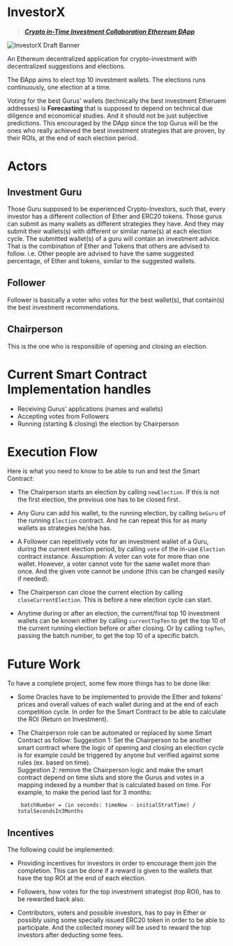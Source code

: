 # InvestorX 

> [***Crypto in-Time Investment Collaboration Ethereum ÐApp***](http://InvestorX.io)

![InvestorX Draft Banner](https://lh3.googleusercontent.com/y4O3vbJC8w58IxvmJ9acEV0GWGxCPo61SmrLJXNlZQAcMzNJHuGpLweg8nUNapglj15Dgw8yVbMnbQ)

An Ethereum decentralized application for crypto-investment with decentralized suggestions and elections.

The ÐApp aims to elect top 10 investment wallets. The elections runs continuously, one election at a time. 

Voting for the best Gurus' wallets  (technically the best investment Etheruem addresses) is **Forecasting** that is supposed to depend on technical due diligence and economical studies. And it should not be just subjective predictions. This encouraged by the DApp since the top Gurus will be the ones who really achieved the best investment strategies that are proven, by their ROIs, at the end of each election period.

# Actors

## Investment Guru

Those Guru supposed to be experienced Crypto-Investors, such that, every investor has a different collection of Ether and ERC20 tokens.  Those gurus can submit as many wallets as different strategies they have. And they may submit their wallets(s) with different or similar name(s) at each election cycle. 
The submitted wallet(s) of a guru will contain an investment advice. That is the combination of Ether and Tokens that others are advised to follow. i.e. Other people are advised to have the same suggested percentage, of Ether and tokens, similar to the suggested wallets. 

## Follower

Follower is basically a voter who votes for the best wallet(s), that contain(s) the best investment recommendations. 

## Chairperson

 This is the one who is responsible of opening and closing an election.

# Current Smart Contract Implementation handles

 - Receiving Gurus' applications (names and wallets)
 - Accepting votes from Followers
 - Running (starting & closing) the election by Chairperson 


# Execution Flow

Here is what you need to know to be able to run and test the Smart Contract:

 - The Chairperson starts an election by calling `newElection`. If this is not the first election, the previous one has to be closed first.

 - Any Guru can add his wallet, to the running election, by calling  `beGuru` of the running  `Election` contract. And he can repeat this for as many wallets as strategies he/she has.

 - A Follower can repetitively vote for an investment wallet of a Guru, during the current election period, by calling  `vote` of the in-use `Election` contract instance. 
Assumption: A voter can vote for more than one wallet. However, a voter cannot vote for the same wallet more than once. And the given vote cannot be undone (this can be changed easily if needed).

 - The Chairperson can close the current election by calling  `closeCurrentElection`. This is before a new election cycle can start.

 - Anytime during or after an election, the current/final top 10 investment wallets can be known either by calling `currentTopTen` to get the top 10 of the current running election before or after closing. Or by calling `topTen`, passing the batch number, to get the top 10 of a specific batch.
 

# Future Work

To have a complete project, some few more things has to be done like:

 - Some Oracles have to be implemented to provide the Ether and tokens' prices and overall values of each wallet during and at the end of each competition cycle. In order for the Smart Contract to be able to calculate the ROI (Return on Investment).

 - The Chairperson role can be automated or replaced by some Smart Contract as follow:
Suggestion 1: Set the Chairperson to be another smart contract where the logic of opening and closing an election cycle is for example could be triggered by anyone but verified against some rules (ex. based on time).  
Suggestion 2: remove the Chairperson logic and make the smart contract depend on time sluts and store the Gurus and votes in a mapping indexed by a number that is calculated based on time. For example, to make the period last for 3 months: 

	    batchNumber = (in seconds: timeNow - initialStratTime) / totalSecondsIn3Months

## Incentives
The following could be implemented:
 - Providing incentives for investors in order to encourage them join the completion. This can be done if a reward is given to the wallets that have the top ROI at the end of each election.

 - Followers, how votes for the top investment strategist (top ROI), has to be rewarded back also.

 - Contributors, voters and possible investors, has to pay in Ether or possibly using some specially issued ERC20 token in order to be able to participate. And the collected money will be used to reward the top investors after deducting some fees.
